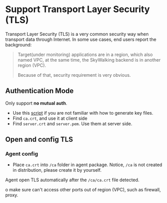 # Support Transport Layer Security (TLS)
Transport Layer Security (TLS) is a very common security way when transport data through Internet.
In some use cases, end users report the background:

> Target(under monitoring) applications are in a region, which also named VPC,
at the same time, the SkyWalking backend is in another region (VPC).
> 
> Because of that, security requirement is very obvious.

## Authentication Mode
Only support **no mutual auth**.
- Use this [script](../../../../../tools/TLS/tls_key_generate.sh) if you are not familiar with how to generate key files.
- Find `ca.crt`, and use it at client side
- Find `server.crt` and `server.pem`. Use them at server side.

## Open and config TLS

### Agent config
- Place `ca.crt` into `/ca` folder in agent package. Notice, `/ca` is not created in distribution, please create it by yourself.

Agent open TLS automatically after the `/ca/ca.crt` file detected.

o make sure can't access other ports out of region (VPC), such as firewall, proxy.